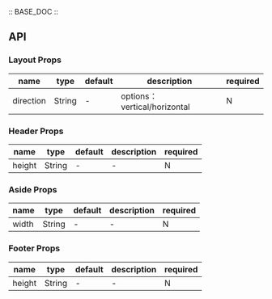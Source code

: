 :: BASE_DOC ::

## API
### Layout Props

name | type | default | description | required
-- | -- | -- | -- | --
direction | String | - | options：vertical/horizontal | N

### Header Props

name | type | default | description | required
-- | -- | -- | -- | --
height | String | - | \- | N

### Aside Props

name | type | default | description | required
-- | -- | -- | -- | --
width | String | - | \- | N

### Footer Props

name | type | default | description | required
-- | -- | -- | -- | --
height | String | - | \- | N
